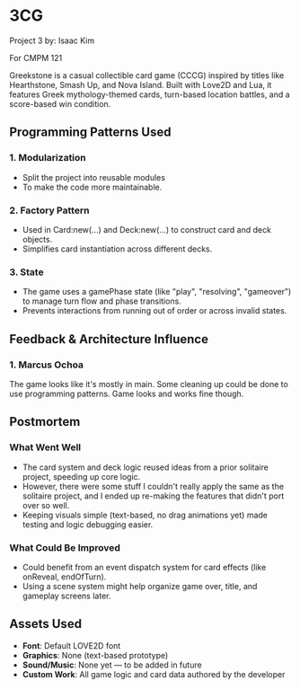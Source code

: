 # 3CG

Project 3 by: 
Isaac Kim

For CMPM 121

Greekstone is a casual collectible card game (CCCG) inspired by titles like Hearthstone, Smash Up, and Nova Island. Built with Love2D and Lua, it features Greek mythology-themed cards, turn-based location battles, and a score-based win condition.

## Programming Patterns Used

### 1. **Modularization**
- Split the project into reusable modules
- To make the code more maintainable.

### 2. **Factory Pattern**
- Used in Card:new(...) and Deck:new(...) to construct card and deck objects.
- Simplifies card instantiation across different decks.

### 3. **State**
- The game uses a gamePhase state (like "play", "resolving", "gameover") to manage turn flow and phase transitions.
- Prevents interactions from running out of order or across invalid states.


## Feedback & Architecture Influence

### 1. Marcus Ochoa
The game looks like it's mostly in main. Some cleaning up could be done to use programming patterns. Game looks and works fine though.


## Postmortem

### What Went Well
- The card system and deck logic reused ideas from a prior solitaire project, speeding up core logic.
- However, there were some stuff I couldn't really apply the same as the solitaire project, and I ended up re-making the features that didn't port over so well.
- Keeping visuals simple (text-based, no drag animations yet) made testing and logic debugging easier.

### What Could Be Improved
- Could benefit from an event dispatch system for card effects (like onReveal, endOfTurn).
- Using a scene system might help organize game over, title, and gameplay screens later.


## Assets Used

- **Font**: Default LOVE2D font
- **Graphics**: None (text-based prototype)
- **Sound/Music**: None yet — to be added in future
- **Custom Work**: All game logic and card data authored by the developer
